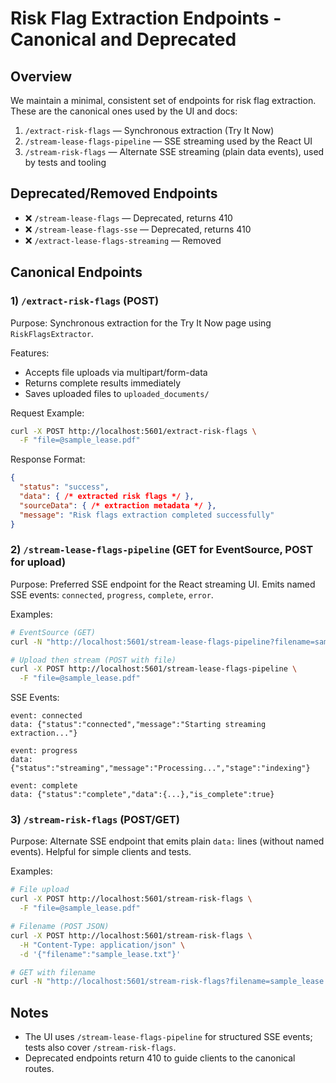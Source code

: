 # Risk Flag Extraction Endpoints - Canonical and Deprecated

## Overview
We maintain a minimal, consistent set of endpoints for risk flag extraction. These are the canonical ones used by the UI and docs:

1. `/extract-risk-flags` — Synchronous extraction (Try It Now)
2. `/stream-lease-flags-pipeline` — SSE streaming used by the React UI
3. `/stream-risk-flags` — Alternate SSE streaming (plain data events), used by tests and tooling

## Deprecated/Removed Endpoints
- ❌ `/stream-lease-flags` — Deprecated, returns 410
- ❌ `/stream-lease-flags-sse` — Deprecated, returns 410
- ❌ `/extract-lease-flags-streaming` — Removed

## Canonical Endpoints

### 1) `/extract-risk-flags` (POST)
Purpose: Synchronous extraction for the Try It Now page using `RiskFlagsExtractor`.

Features:
- Accepts file uploads via multipart/form-data
- Returns complete results immediately
- Saves uploaded files to `uploaded_documents/`

Request Example:
```bash
curl -X POST http://localhost:5601/extract-risk-flags \
  -F "file=@sample_lease.pdf"
```

Response Format:
```json
{
  "status": "success",
  "data": { /* extracted risk flags */ },
  "sourceData": { /* extraction metadata */ },
  "message": "Risk flags extraction completed successfully"
}
```

### 2) `/stream-lease-flags-pipeline` (GET for EventSource, POST for upload)
Purpose: Preferred SSE endpoint for the React streaming UI. Emits named SSE events: `connected`, `progress`, `complete`, `error`.

Examples:
```bash
# EventSource (GET)
curl -N "http://localhost:5601/stream-lease-flags-pipeline?filename=sample_lease.txt"

# Upload then stream (POST with file)
curl -X POST http://localhost:5601/stream-lease-flags-pipeline \
  -F "file=@sample_lease.pdf"
```

SSE Events:
```
event: connected
data: {"status":"connected","message":"Starting streaming extraction..."}

event: progress
data: {"status":"streaming","message":"Processing...","stage":"indexing"}

event: complete
data: {"status":"complete","data":{...},"is_complete":true}
```

### 3) `/stream-risk-flags` (POST/GET)
Purpose: Alternate SSE endpoint that emits plain `data:` lines (without named events). Helpful for simple clients and tests.

Examples:
```bash
# File upload
curl -X POST http://localhost:5601/stream-risk-flags \
  -F "file=@sample_lease.pdf"

# Filename (POST JSON)
curl -X POST http://localhost:5601/stream-risk-flags \
  -H "Content-Type: application/json" \
  -d '{"filename":"sample_lease.txt"}'

# GET with filename
curl -N "http://localhost:5601/stream-risk-flags?filename=sample_lease.txt"
```

## Notes
- The UI uses `/stream-lease-flags-pipeline` for structured SSE events; tests also cover `/stream-risk-flags`.
- Deprecated endpoints return 410 to guide clients to the canonical routes.
